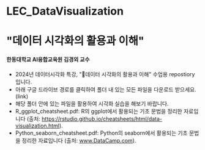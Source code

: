 # LEC_DataVisualization

# "데이터 시각화의 활용과 이해"
#### 한동대학교 AI융합교육원 김경외 교수

- 2024년 데이터시각화 특강, "데이터 시각화의 활용과 이해" 수업용 repostiory입니다.
- 아래 구글 드라이브 경로를 클릭하여 폴더 내 있는 모든 파일을 다운로드 받으세요.
(link)
- 해당 폴더 안에 있는 파일을 활용하여 시각화 실습을 해보기 바랍니다.
- R_ggplot_cheatsheet.pdf: R의 ggplot에서 활용되는 기초 문법을 정리한 자료입니다 (출처: https://rstudio.github.io/cheatsheets/html/data-visualization.html).
- Python_seaborn_cheatsheet.pdf: Python의 seaborn에서 활용되는 기초 문법을 정리한 자료입니다 (출처: www.DataCamp.com).
